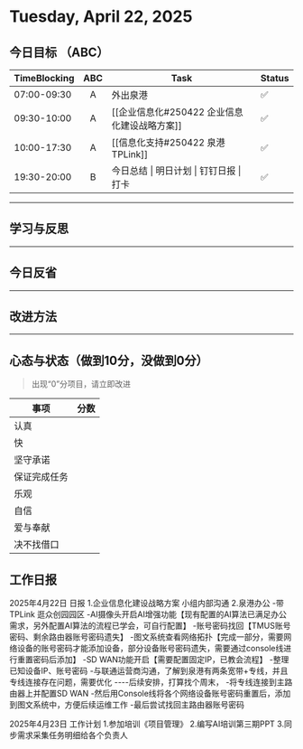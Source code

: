 # Tuesday, April 22, 2025

## 今日目标 （ABC）

| TimeBlocking | ABC | Task                                         | Status |
| ------------ | :-: | -------------------------------------------- | ------ |
| 07:00-09:30  |  A  | 外出泉港                                     | ✅     |
| 09:30-10:00  |  A  | [[企业信息化#250422 企业信息化建设战略方案]] | ✅     |
| 10:00-17:30  |  A  | [[信息化支持#250422 泉港TPLink]]             | ✅     |
| 19:30-20:00  |  B  | 今日总结 \| 明日计划 \| 钉钉日报 \| 打卡     | ✅     |

---

## 学习与反思

---

## 今日反省

---

## 改进方法

---

## 心态与状态（做到10分，没做到0分）

> 出现“0”分项目，请立即改进

| 事项         | 分数 |
| ------------ | ---- |
| 认真         |      |
| 快           |      |
| 坚守承诺     |      |
| 保证完成任务 |      |
| 乐观         |      |
| 自信         |      |
| 爱与奉献     |      |
| 决不找借口   |      |

## 工作日报

2025年4月22日 日报
1.企业信息化建设战略方案 小组内部沟通
2.泉港办公
-带TPLink 逛众创园园区
-AI摄像头开启AI增强功能【现有配置的AI算法已满足办公需求，另外配置AI算法的流程已学会，可自行配置】
-账号密码找回【TMUS账号密码、剩余路由器账号密码遗失】
-图文系统查看网络拓扑【完成一部分，需要网络设备的账号密码才能添加设备，部分设备账号密码遗失，需要通过console线进行重置密码后添加】
-SD WAN功能开启【需要配置固定IP，已教会流程】
-整理已知设备IP、账号密码
-与联通运营商沟通，了解到泉港有两条宽带+专线，并且专线连接存在问题，需要优化
----后续安排，打算找个周末，
-将专线连接到主路由器上并配置SD WAN
-然后用Console线将各个网络设备账号密码重置后，添加到图文系统中，方便后续运维工作
-最后尝试找回主路由器账号密码

2025年4月23日 工作计划
1.参加培训《项目管理》
2.编写AI培训第三期PPT
3.同步需求采集任务明细给各个负责人
